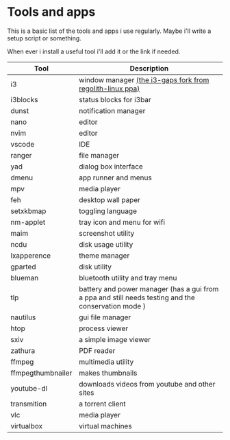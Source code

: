 # Tools and apps

This is a basic list of the tools and apps i use regularly.
Maybe i'll write a setup script or something.

When ever i install a useful tool i'll add it or the link if needed.

| Tool              | Description |
| --------------    | ---------------------------------------------------------- |
| i3 			    | window manager [(the i3-gaps fork from regolith-linux ppa)](https://launchpad.net/~regolith-linux/+archive/ubuntu/stable) |
| i3blocks 		    |status blocks for i3bar|
| dunst			    |notification manager |
| nano 			    |editor|
| nvim			    |editor|
| vscode			|IDE|
| ranger			|file manager|
| yad 			    |dialog box interface|
| dmenu			    |app runner and menus|
| mpv			    |media player|
| feh			    |desktop wall paper|
| setxkbmap 		|toggling language|
| nm-applet 		|tray icon and menu for wifi|
| maim			    |screenshot utility|
| ncdu			    |disk usage utility|
| lxapperence		|theme manager|
| gparted		    |disk utility|
| blueman		    |bluetooth utility and tray menu|
| tlp 			    |battery and power manager (has a gui from a ppa and still needs testing and the conservation mode )|
| nautilus		    |gui file manager|
| htop			    |process viewer|
| sxiv			    |a simple image viewer|
| zathura		    |PDF reader|
| ffmpeg		    | multimedia utility|
| ffmpegthumbnailer	| makes thumbnails|
| youtube-dl 		| downloads videos from youtube and other sites|
| transmition		| a torrent client|
| vlc			    | media player|
| virtualbox		| virtual machines|


